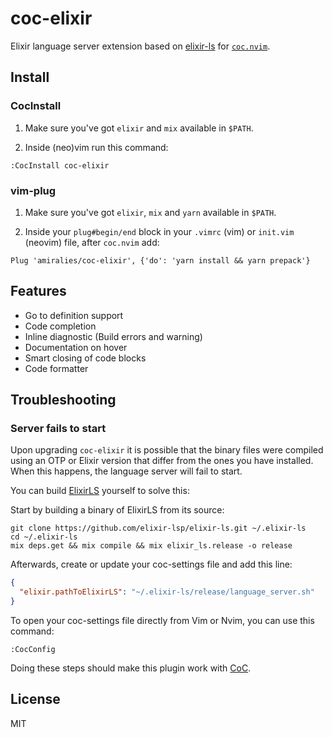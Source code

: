 # coc-elixir

Elixir language server extension based on [elixir-ls](https://github.com/elixir-lsp/elixir-ls) for [`coc.nvim`](https://github.com/neoclide/coc.nvim).

## Install

### CocInstall

1. Make sure you've got `elixir` and `mix` available in `$PATH`.

2. Inside (neo)vim run this command:

```
:CocInstall coc-elixir
```

### vim-plug

1. Make sure you've got `elixir`, `mix` and `yarn` available in `$PATH`.

2. Inside your `plug#begin/end` block in your `.vimrc` (vim) or `init.vim` (neovim) file, after `coc.nvim` add:

```
Plug 'amiralies/coc-elixir', {'do': 'yarn install && yarn prepack'}
```

## Features
- Go to definition support
- Code completion
- Inline diagnostic (Build errors and warning)
- Documentation on hover
- Smart closing of code blocks
- Code formatter

## Troubleshooting

### Server fails to start

Upon upgrading `coc-elixir` it is possible that the binary files were compiled
using an OTP or Elixir version that differ from the ones you have installed.
When this happens, the language server will fail to start.

You can build [ElixirLS](https://github.com/elixir-lsp/elixir-ls) yourself to
solve this:

Start by building a binary of ElixirLS from its source:

```
git clone https://github.com/elixir-lsp/elixir-ls.git ~/.elixir-ls
cd ~/.elixir-ls
mix deps.get && mix compile && mix elixir_ls.release -o release
```

Afterwards, create or update your coc-settings file and add this line:

```json
{
  "elixir.pathToElixirLS": "~/.elixir-ls/release/language_server.sh"
}
```

To open your coc-settings file directly from Vim or Nvim, you can use this command:

```
:CocConfig
```

Doing these steps should make this plugin work with [CoC](https://github.com/neoclide/coc.nvim).

## License

MIT

